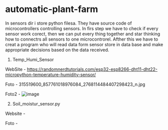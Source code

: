 # automatic-plant-farm


In sensors dir i store python filesa. They have source code of microcontrollers controlling sensors. In firs step we have to check if every sensor work corect, then we can put every thing together and star thinking how to connectrs all sensors to one microcontrorel. Afther this we have to creat a program who will read data form sensor store in data base and make appropriate decisions based on the data received. 



1. Temp_Humi_Sensor

WebSite - https://randomnerdtutorials.com/esp32-esp8266-dht11-dht22-micropython-temperature-humidity-sensor/

Foto - 315519600_857761018976084_2768114484407298423_n.jpg

Foto2 - ![image](https://user-images.githubusercontent.com/44020188/201703087-0c227c76-2c98-4c52-9194-36bba1a49cce.png)


2. Soil_moistur_sensor.py

Website - 

Foto - 
